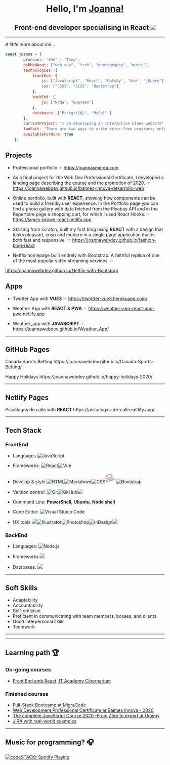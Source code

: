 <h1 align='center'>Hello, I'm <a href="https://joannasmerea.com/"> Joanna!</a></h1>
<h2 align='center' style='text-transform:italic;'>Front-end developer specialising in React&nbsp;<img src="https://media.giphy.com/media/WUlplcMpOCEmTGBtBW/giphy.gif" width="30"></h2>

---
*A little more about me…*

```js
const joanna = {   
        pronouns: "She" | "They",
        askMeAbout: ["web dev", "tech", "photography", "music"],
        technologies: {
            frontEnd: {
                js: ["JavaScript", "React", "Gatsby", "Vue", "jQuery"],
                css: ["CSS3", "SCSS", "Bootstrap"]
            },
            backEnd: {
                js: ["Node", "Express"]
            },
            databases: ["PostgreSQL", "MySql" ]
        },
        currentProject: "I am developing an interactive blues website",
        funFact: "There are two ways to write error-free programs; only the third one works",
        availableForHire: true
    };
```



## Projects
* <p>Professional portfolio &#9758; <a href="https://joannasmerea.com" title="Professional portfolio" target="_blank">https://joannasmerea.com</a></p>
* <p>As a final project for the Web Dev Professional Certificate, I developed a landing page describing the course and the promotion of 2020. &#9758; <a href="https://joannawebdev.github.io/balmes-innova-desarrollo-web/" title="Balmes Innova Curso desarrollo web" target="_blank">https://joannawebdev.github.io/balmes-innova-desarrollo-web</a></p>
* <p>Online portfolio, built with <strong>REACT</strong>, showing how components can be used to build a friendly user experience. In the Portfolio page you can find a photo gallery with data fetched from the Pixabay API and in the Repertoire page a shopping cart, for which I used React Hooks. &#9758; <a href="https://james-brown-react.netlify.app/" title="James Brown -React" target="_blank">https://james-brown-react.netlify.app</a></p>
* <p>Starting from scratch, built my first blog using <strong>REACT</strong> with a design that looks pleasant, crisp and modern in a single page application that is both fast and responsive. &#9758; <a href="https://joannawebdev.github.io/fashion-blog-react/" title="Fashion Blog with React" target="_blank">https://joannawebdev.github.io/fashion-blog-react</a></p>   
* <p>Netflix homepage built entirely with Bootstrap. A faithful replica of one of the most popular video streaming services. &#9758; <a href="https://joannawebdev.github.io/Netflix-with-Bootstrap/" title="Netflix landpage with Bootstrap" target="_blank">
https://joannawebdev.github.io/Netflix-with-Bootstrap</a></p>


## Apps
* <p>Twotter App with <strong>VUE3</strong> &#9758; <a href="https://twottter-vue3.herokuapp.com/" title="Twotter App with Vue3" target="_blank">https://twottter-vue3.herokuapp.com/</a></p>
* <p>Weather App with <strong>REACT & PWA</strong> &#9758; <a href="https://weather-app-react-and-pwa.netlify.app/" title="Weather App with React" target="_blank">https://weather-app-react-and-pwa.netlify.app</a></p>
* <p>Weather_app with <strong>JAVASCRIPT</strong> &#9758; https://joannawebdev.github.io/Weather_App/</p>

______
## **GitHub Pages**
<p>Canada Sports Betting https://joannawebdev.github.io/Canada-Sports-Betting/</p>
<p>Happy Holidays https://joannawebdev.github.io/happy-holidays-2020/</p>


______
## **Netlify Pages**
<p>Psicólogos de calle with <strong>REACT</strong> https://psicologxs-de-calle.netlify.app/ </p>

______
## **Tech Stack**


### **FrontEnd**

* Languages <img src="https://img.shields.io/badge/-JavaScript-333333?style=flat&amp;logo=javascript" alt="JavaScript">


* Frameworks: <img src="https://img.shields.io/badge/-React-333333?style=flat&amp;logo=react" alt="React"><img src="https://img.shields.io/badge/Vue-3.x-brightgreen.svg" alt="Vue" loading="lazy">

* Develop & style <img src="https://img.shields.io/badge/-HTML-333333?style=flat&amp;logo=HTML5" alt="HTML"><img src="https://img.shields.io/badge/-Markdown-333333?style=flat&amp;logo=markdown" alt="Markdown"><img src="https://img.shields.io/badge/-CSS-333333?style=flat&amp;logo=CSS3&amp;logoColor=1572B6" alt="CSS"><img src="https://raw.githubusercontent.com/github/explore/80688e429a7d4ef2fca1e82350fe8e3517d3494d/topics/sass/sass.png" width="34" height="34" class="d-block rounded-1 mr-3 flex-shrink-0" alt="SASS logo"><img src="https://img.shields.io/badge/-Bootstrap-333333?style=flat&amp;logo=bootstrap&amp;logoColor=563D7C" alt="Bootstrap">

* Version control: <img src="https://img.shields.io/badge/-Git-333333?style=flat&amp;logo=git" alt="Git"><img src="https://img.shields.io/badge/-GitHub-333333?style=flat&amp;logo=github" alt="GitHub"><img src="https://img.shields.io/badge/gitlab%20-%23181717.svg?&style=for-the-badge&logo=gitlab&logoColor=white" style="height:20px"/>

* Command Line: **PowerShell**, **Ubuntu**, **Node shell**

* Code Editor: <img src="https://img.shields.io/badge/-Visual%20Studio%20Code-333333?style=flat&amp;logo=visual-studio-code&amp;logoColor=007ACC" alt="Visual Studio Code">
* UX tools <img src="https://img.shields.io/badge/adobe%20xd%20-%23FF26BE.svg?&style=for-the-badge&logo=adobe%20xd&logoColor=white" style="height:20px"/><img src="https://img.shields.io/badge/-Illustrator-333333?style=flat&amp;logo=adobe-illustrator" alt="Illustrator"><img src="https://img.shields.io/badge/-Photoshop-333333?style=flat&amp;logo=adobe-photoshop" alt="Photoshop"><img src="https://img.shields.io/badge/-InDesign-333333?style=flat&amp;logo=adobe-indesign" alt="InDesign"><img src="https://img.shields.io/badge/figma%20-%23F24E1E.svg?&style=for-the-badge&logo=figma&logoColor=white" style="height:20px"/>


### **BackEnd**

* Languages: <img src="https://img.shields.io/badge/-Node.js-333333?style=flat&amp;logo=node.js" alt="Node.js" >

* Frameworks <img src="https://camo.githubusercontent.com/87d8d88ac087f77c5b56509373a2dd49e5439722d7ad59c3f39a577907053152/68747470733a2f2f696d672e736869656c64732e696f2f62616467652f657870726573732e6a732532302d2532333430346435392e7376673f267374796c653d666f722d7468652d6261646765" data-canonical-src="https://img.shields.io/badge/express.js%20-%23404d59.svg?&amp;style=for-the-badge" style="height:20px">

* Databases: <img src="https://img.shields.io/badge/postgres-%23316192.svg?&style=for-the-badge&logo=postgresql&logoColor=white" style="height:20px"/>
______
## Soft Skills
* Adaptability
* Accountability
* Self-criticism
* Proficient in communicating with team members, bosses, and clients
* Good interpersonal skills
* Teamwork
______

______
## Learning path 🏆
### On-going courses
* <a href="https://cibernarium.barcelonactiva.cat/web/guest/ficha-actividad?activityId=1018336">Front End amb React, IT Academy Cibernarium</a>


### Finished courses
* <a href="https://migracode.openculturalcenter.org/course/">Full-Stack Bootcamp at MigraCode</a>
* <a href="https://www.balmesinnova.com/cursos/confeccion-publicacion-paginas-web/">Web Development Professional Certificate at Balmes Innova - 2020</a>
* <a href="https://www.udemy.com/course/the-complete-javascript-course/"> The complete JavaScript Course 2020 -From Zero to expert at Udemy </a>
* <a href="https://www.udemy.com/course/the-complete-guide-to-jira-with-real-world-examples/">JIRA with real-world examples</a>

______
## **Music for programming?** 🎧
<p><a href="https://youtu.be/M5QY2_8704o" rel="nofollow"><img src="https://camo.githubusercontent.com/114599f102866afdf7625dbd3362fa19b82e74d7746a49716fc8879df93b5077/68747470733a2f2f6e6f772d706c6179696e672d636f6465737461636b722e76657263656c2e6170702f6170692f73706f746966792d706c6179696e67" alt="codeSTACKr Spotify Playing" width="350" data-canonical-src="https://now-playing-codestackr.vercel.app/api/spotify-playing" style="max-width:100%;"></a></p>










